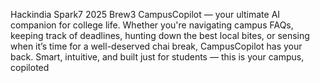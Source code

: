 Hackindia Spark7 2025 Brew3
CampusCopilot — your ultimate AI companion for college life. Whether you're navigating campus FAQs, keeping track of deadlines, hunting down the best local bites, or sensing when it’s time for a well-deserved chai break, CampusCopilot has your back. Smart, intuitive, and built just for students — this is your campus, copiloted

